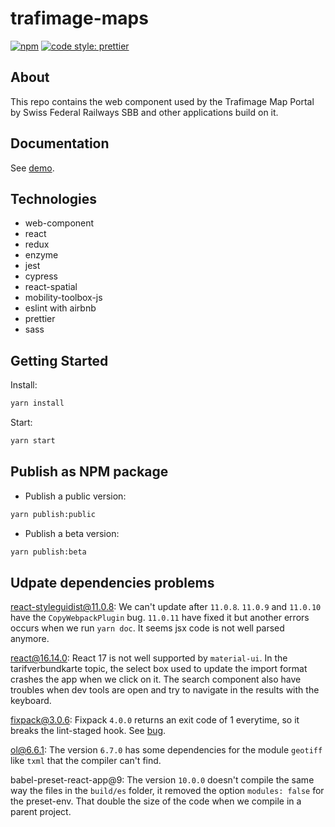 # trafimage-maps

[![npm](https://img.shields.io/npm/v/trafimage-maps.svg)](https://www.npmjs.com/package/trafimage-maps)
[![code style: prettier](https://img.shields.io/badge/code_style-prettier-ff69b4.svg)](https://github.com/prettier/prettier)

## About

This repo contains the web component used by the Trafimage Map Portal by Swiss Federal Railways SBB and other applications build on it.

## Documentation

See [demo](https://apidoc.trafimage.ch/).

## Technologies

* web-component
* react
* redux
* enzyme
* jest
* cypress
* react-spatial
* mobility-toolbox-js
* eslint with airbnb
* prettier
* sass

## Getting Started

Install:

```bash
yarn install
```

Start:

```bash
yarn start
```

## Publish as NPM package

* Publish a public version:

```bash
yarn publish:public
```

* Publish a beta version:

```bash
yarn publish:beta
```

## Udpate dependencies problems

react-styleguidist@11.0.8: We can't update after `11.0.8`. `11.0.9` and `11.0.10` have the `CopyWebpackPlugin` bug. `11.0.11` have fixed it but another errors occurs when we run `yarn doc`. It seems jsx code is not well parsed anymore.

react@16.14.0:  React 17 is not well supported by `material-ui`. In the tarifverbundkarte topic, the select box used to update the import format crashes the app when we click on it. The search component also have troubles when dev tools are open and try to navigate in the results with the keyboard.

fixpack@3.0.6: Fixpack `4.0.0` returns an exit code of 1 everytime, so it breaks the lint-staged hook. See [bug](https://github.com/HenrikJoreteg/fixpack/issues/50).

ol@6.6.1: The version `6.7.0` has some dependencies for the module `geotiff` like `txml` that the compiler can't find.

babel-preset-react-app@9: The version `10.0.0` doesn't compile the same way the files in the `build/es` folder, it removed the option `modules: false` for the preset-env. That double the size of the code when we compile in a parent project.
